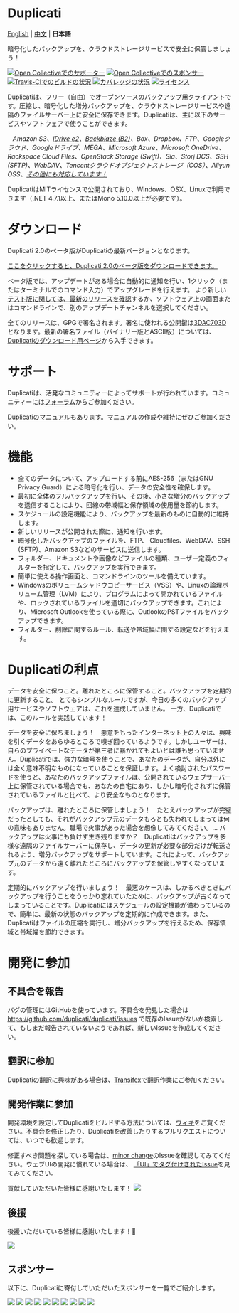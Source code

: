 # Duplicati

[English](./README.md) | [中文](./README.zh-CN.md) | **日本語**

暗号化したバックアップを、クラウドストレージサービスで安全に保管しましょう！

<!---
以下は現在機能していません…
[![Issue Stats](http://www.issuestats.com/github/duplicati/duplicati/badge/pr)](http://www.issuestats.com/github/duplicati/duplicati/)
[![Issue Stats](http://www.issuestats.com/github/duplicati/duplicati/badge/issue)](http://www.issuestats.com/github/duplicati/duplicati/)
-->

<!--
Gitterは削除済
[![Join the chat at https://gitter.im/duplicati/Lobby](https://badges.gitter.im/duplicati/Lobby.svg)](https://gitter.im/duplicati/Lobby?utm_source=badge&utm_medium=badge&utm_campaign=pr-badge&utm_content=badge)
-->

[![Open Collectiveでのサポーター](https://opencollective.com/duplicati/backers/badge.svg)](#backers) [![Open Collectiveでのスポンサー](https://opencollective.com/duplicati/sponsors/badge.svg)](#sponsors) [![Travis-CIでのビルドの状況](https://travis-ci.org/duplicati/duplicati.svg?branch=master)](https://travis-ci.org/duplicati/duplicati)
[![カバレッジの状況](https://coveralls.io/repos/github/duplicati/duplicati/badge.svg?branch=HEAD)](https://coveralls.io/github/duplicati/duplicati?branch=HEAD)
[![ライセンス](https://img.shields.io/badge/License-MIT-yellow.svg)](https://github.com/duplicati/duplicati/blob/master/LICENSE.txt)


Duplicatiは、フリー（自由）でオープンソースのバックアップ用クライアントです。圧縮し、暗号化した増分バックアップを、クラウドストレージサービスや遠隔のファイルサーバー上に安全に保存できます。Duplicatiは、主に以下のサービスやソフトウェアで使うことができます。

&nbsp;&nbsp; *Amazon S3、[IDrive e2](https://www.idrive.com/e2/duplicati "Using Duplicati with IDrive e2")、[Backblaze (B2)](https://www.backblaze.com/blog/duplicati-backups-cloud-storage/ "Duplicati with Backblaze B2 Cloud Storage")、Box、Dropbox、FTP、Googleクラウド、Googleドライブ、MEGA、Microsoft Azure、Microsoft OneDrive、Rackspace Cloud Files、OpenStack Storage (Swift)、Sia、Storj DCS、SSH (SFTP)、WebDAV、Tencentクラウドオブジェクトストレージ（COS）、Aliyun OSS、[その他にも対応しています！](https://duplicati.readthedocs.io/en/latest/01-introduction/#supported-backends)*

DuplicatiはMITライセンスで公開されており、Windows、OSX、Linuxで利用できます（.NET 4.7.1以上、またはMono 5.10.0以上が必要です）。

ダウンロード
========

Duplicati 2.0のベータ版がDuplicatiの最新バージョンとなります。

[ここをクリックすると、Duplicati 2.0のベータ版をダウンロードできます。](https://duplicati.com/download)

ベータ版では、アップデートがある場合に自動的に通知を行い、1クリック（またはターミナルでのコマンド入力）でアップグレードを行えます。
より新しい[テスト版に関しては、最新のリリースを確認](https://github.com/duplicati/duplicati/releases)するか、ソフトウェア上の画面またはコマンドラインで、別のアップデートチャンネルを選択してください。

全てのリリースは、GPGで署名されます。署名に使われる公開鍵は[3DAC703D](https://keys.openpgp.org/search?q=0xC20E90473DAC703D)となります。最新の署名ファイル（バイナリー版とASCII版）については、[Duplicatiのダウンロード用ページ](https://github.com/duplicati/duplicati/releases)から入手できます。

サポート
=======

Duplicatiは、活発なコミュニティーによってサポートが行われています。コミュニティーには[フォーラム](https://forum.duplicati.com)からご参加ください。

[Duplicatiのマニュアル](https://docs.duplicati.com)もあります。マニュアルの作成や維持にぜひ[ご参加](https://github.com/kees-z/DuplicatiDocs)ください。

機能
========

  * 全てのデータについて、アップロードする前にAES-256（またはGNU Privacy Guard）による暗号化を行い、データの安全性を確保します。
  * 最初に全体のフルバックアップを行い、その後、小さな増分のバックアップを送信することにより、回線の帯域幅と保存領域の使用量を節約します。
  * スケジュールの設定機能により、バックアップを最新のものに自動的に維持します。
  * 新しいリリースが公開された際に、通知を行います。
  * 暗号化したバックアップのファイルを、FTP、 Cloudfiles、WebDAV、SSH (SFTP)、Amazon S3などのサービスに送信します。
  * フォルダー、ドキュメントや画像などファイルの種類、ユーザー定義のフィルターを指定して、バックアップを実行できます。
  * 簡単に使える操作画面と、コマンドラインのツールを備えています。
  * Windowsのボリュームシャドウコピーサービス（VSS）や、Linuxの論理ボリューム管理（LVM）により、プログラムによって開かれているファイルや、ロックされているファイルを適切にバックアップできます。これにより、Microsoft Outlookを使っている際に、OutlookのPSTファイルをバックアップできます。
  * フィルター、削除に関するルール、転送や帯域幅に関する設定などを行えます。

Duplicatiの利点
==================

データを安全に保つこと。離れたところに保管すること。バックアップを定期的に更新すること。
とてもシンプルなルールですが、今日の多くのバックアップ用サービスやソフトウェアは、これを達成していません。
一方、Duplicatiでは、このルールを実践しています！

データを安全に保ちましょう！　悪意をもったインターネット上の人々は、興味を引くデータをあらゆるところで嗅ぎ回っているようです。しかしユーザーは、自らのプライベートなデータが第三者に暴かれてもよいとは誰も思っていません。Duplicatiでは、強力な暗号を使うことで、あなたのデータが、自分以外には全く意味不明なものになっていることを保証します。よく検討されたパスワードを使うと、あなたのバックアップファイルは、公開されているウェブサーバー上に保管されている場合でも、あなたの自宅にあり、しかし暗号化されずに保管されているファイルと比べて、より安全なものとなります。

バックアップは、離れたところに保管しましょう！　たとえバックアップが完璧だったとしても、それがバックアップ元のデータもろとも失われてしまっては何の意味もありません。職場で火事があった場合を想像してみてください。… バックアップは火事にも負けず生き残りますか？　Duplicatiはバックアップを多様な遠隔のファイルサーバーに保存し、データの更新が必要な部分だけが転送されるよう、増分バックアップをサポートしています。これによって、バックアップ元のデータから遠く離れたところにバックアップを保管しやすくなっています。

定期的にバックアップを行いましょう！　最悪のケースは、しかるべきときにバックアップを行うことをうっかり忘れていたために、バックアップが古くなってしまっていることです。Duplicatiにはスケジュールの設定機能が備わっているので、簡単に、最新の状態のバックアップを定期的に作成できます。また、Duplicatiはファイルの圧縮を実行し、増分バックアップを行えるため、保存領域と帯域幅を節約できます。

開発に参加
==================

## 不具合を報告
バグの管理にはGitHubを使っています。不具合を発見した場合は https://github.com/duplicati/duplicati/issues で既存のIssueがないか検索して、もしまだ報告されていないようであれば、新しいIssueを作成してください。

## 翻訳に参加
Duplicatiの翻訳に興味がある場合は、[Transifex](https://www.transifex.com/duplicati/duplicati/dashboard/)で翻訳作業にご参加ください。

## 開発作業に参加
開発環境を設定してDuplicatiをビルドする方法については、[ウィキ](https://github.com/duplicati/duplicati/wiki/How-to-build-from-source)をご覧ください。不具合を修正したり、Duplicatiを改善したりするプルリクエストについては、いつでも歓迎します。

修正すべき問題を探している場合は、[minor change](https://github.com/duplicati/duplicati/issues?q=is%3Aissue+is%3Aopen+label%3A%22minor+change%22)のIssueを確認してみてください。ウェブUIの開発に慣れている場合は、 [「UI」でタグ付けされたIssue](https://github.com/duplicati/duplicati/issues?q=is%3Aissue+is%3Aopen+label%3A%22UI%22)を見てみてください。


貢献していただいた皆様に感謝いたします！
<a href="https://github.com/duplicati/duplicati/graphs/contributors"><img src="https://opencollective.com/duplicati/contributors.svg?width=890" /></a>


## 後援

後援いただいている皆様に感謝いたします！🙏

<a href="https://opencollective.com/duplicati#backers" target="_blank"><img src="https://opencollective.com/duplicati/backers.svg?width=890"></a>


## スポンサー

以下に、Duplicatiに寄付していただいたスポンサーを一覧でご紹介します。

<a href="https://opencollective.com/duplicati/sponsor/0/website" target="_blank"><img src="https://opencollective.com/duplicati/sponsor/0/avatar.svg"></a>
<a href="https://opencollective.com/duplicati/sponsor/1/website" target="_blank"><img src="https://opencollective.com/duplicati/sponsor/1/avatar.svg"></a>
<a href="https://opencollective.com/duplicati/sponsor/2/website" target="_blank"><img src="https://opencollective.com/duplicati/sponsor/2/avatar.svg"></a>
<a href="https://opencollective.com/duplicati/sponsor/3/website" target="_blank"><img src="https://opencollective.com/duplicati/sponsor/3/avatar.svg"></a>
<a href="https://opencollective.com/duplicati/sponsor/4/website" target="_blank"><img src="https://opencollective.com/duplicati/sponsor/4/avatar.svg"></a>
<a href="https://opencollective.com/duplicati/sponsor/5/website" target="_blank"><img src="https://opencollective.com/duplicati/sponsor/5/avatar.svg"></a>
<a href="https://opencollective.com/duplicati/sponsor/6/website" target="_blank"><img src="https://opencollective.com/duplicati/sponsor/6/avatar.svg"></a>
<a href="https://opencollective.com/duplicati/sponsor/7/website" target="_blank"><img src="https://opencollective.com/duplicati/sponsor/7/avatar.svg"></a>
<a href="https://opencollective.com/duplicati/sponsor/8/website" target="_blank"><img src="https://opencollective.com/duplicati/sponsor/8/avatar.svg"></a>
<a href="https://opencollective.com/duplicati/sponsor/9/website" target="_blank"><img src="https://opencollective.com/duplicati/sponsor/9/avatar.svg"></a>
